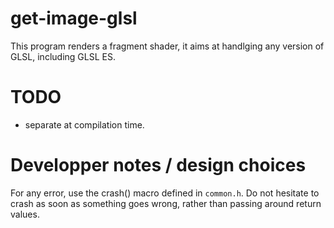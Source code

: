 # get-image-glsl

This program renders a fragment shader, it aims at handlging any version
of GLSL, including GLSL ES.

# TODO

 - separate at compilation time.

# Developper notes / design choices

For any error, use the crash() macro defined in `common.h`. Do not
hesitate to crash as soon as something goes wrong, rather than passing
around return values.
